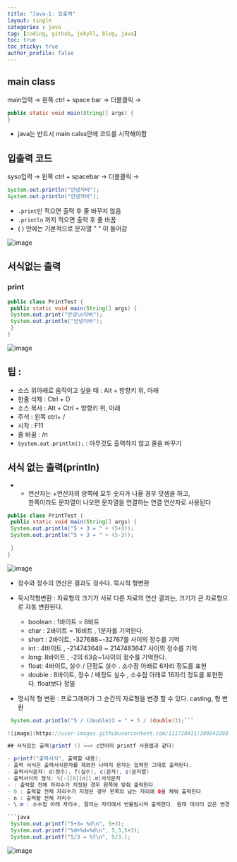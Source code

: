 ```yaml
---
title: "Java-1: 입출력"
layout: single
categories : java
tag: [coding, github, jekyll, blog, java]
toc: true
toc_sticky: true
author_profile: false
---
```


## main class

main입력 → 왼쪽 ctrl + space bar  → 더블클릭 → 
```java
public static void main(String[] args) {
}
```

- java는 반드시 main calss안에 코드를 시작해야함


## 입출력 코드

syso입력 → 왼쪽 ctrl + spacebar → 더블클릭 →

```java
System.out.println("안녕자바");
System.out.println("안녕자바");

```

- `.print`만 적으면 출력 후 줄 바꾸지 않음
- `.println` 까지 적으면 출력 후 줄 바꿈
- \( \) 안에는 기본적으로 문자열 \" \" 이 들어감

![image](https://user-images.githubusercontent.com/111720411/209942221-549b1ea5-81d4-44ad-9f87-6742edecdd1d.png)


## 서식없는 출력

### print


```java
public class PrintTest {
 public static void main(String[] args) {
 System.out.print("안녕\n자바");
 System.out.println("안녕자바");
 }
}
```

![image](https://user-images.githubusercontent.com/111720411/209942250-b263de34-4f66-410c-a180-c6b6b6422c27.png)

##  팁 : 
- 소스 위아래로 움직이고 싶을 때 : Alt + 방향키 위, 아래
- 한줄 삭제 : Ctrl + D
- 소스 복사 : Alt + Ctrl + 방향키 위, 아래
- 주석 : 왼쪽 ctrl+ \/
- 시작 : F11
- 줄 바꿈 : \/n
- `System.out.println();` : 아무것도 출력하지 않고 줄을 바꾸기



## 서식 없는 출력(println)

- + 연산자는 +연산자의 양쪽에 모두 숫자가 나올 경우 덧셈을 하고, <br>
  한쪽이라도 문자열이 나오면 문자열을 연결하는 연결 연산자로 사용된다

```java
public class PrintTest {
 public static void main(String[] args) {
 System.out.println("5 + 3 = " + (5+3));
 System.out.println("5 + 3 = " + (5-3));
 
 }
}
```

![image](https://user-images.githubusercontent.com/111720411/209942268-b225ee93-2e53-4169-b3c8-76504e84df6c.png)


- 정수와 정수의 연산은 결과도 정수다. 묵시적 형변환
- 묵시적형변환 : 자료형의 크기가 서로 다른 자료의 연산 결과는, 크기가 큰 자료형으로 자동 변환된다.
  - boolean : 1바이트 = 8비트
  - char : 2바이트 = 16비트 , 1문자를 기억한다.
  - short :  2바이트, -327688~-32767를 사이의 정수를 기억
  - int : 4바이트 , -214743648 ~ 2147483647 사이의 정수를 기억
  - long: 8바이트 , -2의 63승~1사이의 정수를 기억한다.
  - float: 4바이트, 실수 / 단정도 실수 . 소수점 아래로 6자리 정도를 표현
   -  double : 8바이트, 정수 / 배정도 실수 , 소수점 아래로 16자리 정도를 표현한다. float보다 정밀

- 명시적 형 변환 : 프로그래머가 그 순간의 자료형을 변경 할 수 있다. casting, 형 변환

```java
 System.out.println("5 / (double)3 = " + 5 / (double)3);```

![image](https://user-images.githubusercontent.com/111720411/209942288-3fdf8092-5105-4a2c-b9f3-8e7d7128e61f.png)

## 서식있는 출력(printf () ==> c언어의 printf 사용법과 같다)

- printf("출력서식", 출력할 내용);
- 출력 서식은 출력서식문자를 제외한 나머지 문자는 입력한 그대로 출력된다.
- 출력서식문자: d(정수), f(실수), c(문자), s(문자열)
- 출력서식의 형식: %[-][0][n][.m]서식문자
- : 출력할 전체 자리수가 지정된 경우 왼쪽에 맞춰 출력한다.
- 0 : 출력할 전체 자리수가 지정된 경우 왼쪽의 남는 자리에 0을 채워 출력한다
- n : 출력할 전체 자리수
- \.m : 소수점 아래 자리수, 잘리는 자리에서 반올림시켜 출력한다. 원래 데이터 값은 변경되지 않는다.

```java
 System.out.printf("5+3= %d\n", 5+3);
 System.out.printf("%d+%d=%d\n", 5,3,5+3);
 System.out.printf("5/3 = %f\n", 5/3.);

```

![image](https://user-images.githubusercontent.com/111720411/209942299-3f8b3165-5890-4aff-8689-3db8d2d599d4.png)
